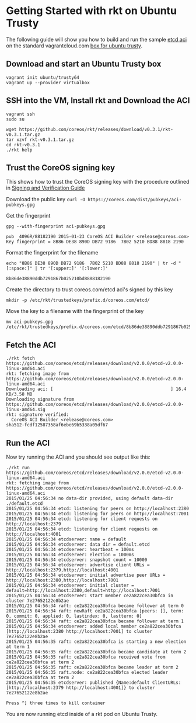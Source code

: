 # Getting Started with rkt on Ubuntu Trusty

The following guide will show you how to build and run the sample [etcd aci](https://github.com/coreos/etcd/releases/download/v2.0.0/etcd-v2.0.0-linux-amd64.aci) on the standard vagrantcloud.com [box for ubuntu trusty](https://vagrantcloud.com/ubuntu/boxes/trusty64).


## Download and start an Ubuntu Trusty box

```
vagrant init ubuntu/trusty64
vagrant up --provider virtualbox
```

## SSH into the VM, Install rkt and Download the ACI

```
vagrant ssh
sudo su

wget https://github.com/coreos/rkt/releases/download/v0.3.1/rkt-v0.3.1.tar.gz
tar xzvf rkt-v0.3.1.tar.gz
cd rkt-v0.3.1
./rkt help
```
## Trust the CoreOS signing key

This shows how to trust the CoreOS signing key with the procedure outlined in [Signing and Verification Guide](https://github.com/coreos/rkt/blob/master/Documentation/signing-and-verification-guide.md)

Download the public key
`curl -O https://coreos.com/dist/pubkeys/aci-pubkeys.gpg`

Get the fingerprint
```
gpg --with-fingerprint aci-pubkeys.gpg
```

```
pub  4096R/88182190 2015-01-23 CoreOS ACI Builder <release@coreos.com>
Key fingerprint = 8B86 DE38 890D DB72 9186  7B02 5210 BD88 8818 2190
```

Format the fingerprint for the filename
```
echo "8B86 DE38 890D DB72 9186  7B02 5210 BD88 8818 2190" | tr -d "[:space:]" | tr '[:upper:]' '[:lower:]'
```

```
8b86de38890ddb7291867b025210bd8888182190
```

Create the directory to trust coreos.com/etcd aci's signed by this key
```
mkdir -p /etc/rkt/trustedkeys/prefix.d/coreos.com/etcd/
```

Move the key to a filename with the fingerprint of the key
```
mv aci-pubkeys.gpg /etc/rkt/trustedkeys/prefix.d/coreos.com/etcd/8b86de38890ddb7291867b025210bd8888182190
```

## Fetch the ACI

```
./rkt fetch https://github.com/coreos/etcd/releases/download/v2.0.0/etcd-v2.0.0-linux-amd64.aci
rkt: fetching image from https://github.com/coreos/etcd/releases/download/v2.0.0/etcd-v2.0.0-linux-amd64.aci
Downloading aci: [                                             ] 16.4 KB/3.58 MB
Downloading signature from https://github.com/coreos/etcd/releases/download/v2.0.0/etcd-v2.0.0-linux-amd64.sig
rkt: signature verified:
  CoreOS ACI Builder <release@coreos.com>
sha512-fcdf12587358af6ebe69b5338a05df67
```

## Run the ACI

Now try running the ACI and you should see output like this:

```
./rkt run https://github.com/coreos/etcd/releases/download/v2.0.0/etcd-v2.0.0-linux-amd64.aci
rkt: fetching image from https://github.com/coreos/etcd/releases/download/v2.0.0/etcd-v2.0.0-linux-amd64.aci
2015/01/25 04:56:34 no data-dir provided, using default data-dir ./default.etcd
2015/01/25 04:56:34 etcd: listening for peers on http://localhost:2380
2015/01/25 04:56:34 etcd: listening for peers on http://localhost:7001
2015/01/25 04:56:34 etcd: listening for client requests on http://localhost:2379
2015/01/25 04:56:34 etcd: listening for client requests on http://localhost:4001
2015/01/25 04:56:34 etcdserver: name = default
2015/01/25 04:56:34 etcdserver: data dir = default.etcd
2015/01/25 04:56:34 etcdserver: heartbeat = 100ms
2015/01/25 04:56:34 etcdserver: election = 1000ms
2015/01/25 04:56:34 etcdserver: snapshot count = 10000
2015/01/25 04:56:34 etcdserver: advertise client URLs = http://localhost:2379,http://localhost:4001
2015/01/25 04:56:34 etcdserver: initial advertise peer URLs = http://localhost:2380,http://localhost:7001
2015/01/25 04:56:34 etcdserver: initial cluster = default=http://localhost:2380,default=http://localhost:7001
2015/01/25 04:56:34 etcdserver: start member ce2a822cea30bfca in cluster 7e27652122e8b2ae
2015/01/25 04:56:34 raft: ce2a822cea30bfca became follower at term 0
2015/01/25 04:56:34 raft: newRaft ce2a822cea30bfca [peers: [], term: 0, commit: 0, applied: 0, lastindex: 0, lastterm: 0]
2015/01/25 04:56:34 raft: ce2a822cea30bfca became follower at term 1
2015/01/25 04:56:34 etcdserver: added local member ce2a822cea30bfca [http://localhost:2380 http://localhost:7001] to cluster 7e27652122e8b2ae
2015/01/25 04:56:35 raft: ce2a822cea30bfca is starting a new election at term 1
2015/01/25 04:56:35 raft: ce2a822cea30bfca became candidate at term 2
2015/01/25 04:56:35 raft: ce2a822cea30bfca received vote from ce2a822cea30bfca at term 2
2015/01/25 04:56:35 raft: ce2a822cea30bfca became leader at term 2
2015/01/25 04:56:35 raft.node: ce2a822cea30bfca elected leader ce2a822cea30bfca at term 2
2015/01/25 04:56:35 etcdserver: published {Name:default ClientURLs:[http://localhost:2379 http://localhost:4001]} to cluster 7e27652122e8b2ae

Press ^] three times to kill container
```

You are now running etcd inside of a rkt pod on Ubuntu Trusty.
